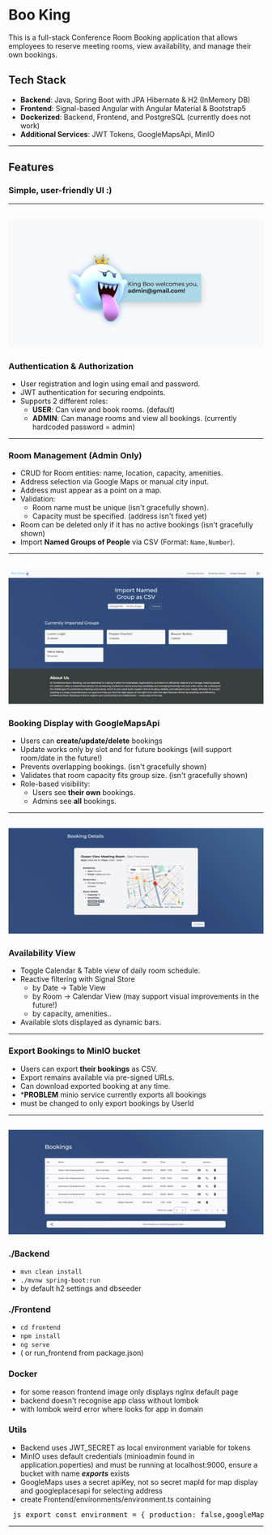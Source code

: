 # Boo King
This is a full-stack Conference Room Booking application that allows employees to reserve meeting rooms, view availability, and manage their own bookings.

## Tech Stack

- **Backend**: Java, Spring Boot with JPA Hibernate & H2 (InMemory DB)
- **Frontend**: Signal-based Angular with Angular Material & Bootstrap5
- **Dockerized**: Backend, Frontend, and PostgreSQL (currently does not work)
- **Additional Services**: JWT Tokens, GoogleMapsApi, MinIO

---

## Features

### Simple, user-friendly UI :)

---
![App Preview](utils/admin.png)
---

### Authentication & Authorization
- User registration and login using email and password.
- JWT authentication for securing endpoints.
- Supports 2 different roles:
  - **USER**: Can view and book rooms. (default)
  - **ADMIN**: Can manage rooms and view all bookings. (currently hardcoded password = admin)
    
---

### Room Management (Admin Only)
- CRUD for Room entities: name, location, capacity, amenities.
- Address selection via Google Maps or manual city input.
- Address must appear as a point on a map.
- Validation:
  - Room name must be unique (isn't gracefully shown).
  - Capacity must be specified. (address isn't fixed yet)
- Room can be deleted only if it has no active bookings (isn't gracefully shown)
- Import **Named Groups of People** via CSV (Format: `Name,Number`).

---
![Groups](utils/group.png)
---

### Booking Display with GoogleMapsApi
- Users can **create/update/delete** bookings
- Update works only by slot and for future bookings (will support room/date in the future!)
- Prevents overlapping bookings. (isn't gracefully shown)
- Validates that room capacity fits group size. (isn't gracefully shown)
- Role-based visibility:
  - Users see **their own** bookings.
  - Admins see **all** bookings.

---
![book](utils/booking.png)
---

### Availability View
- Toggle Calendar & Table view of daily room schedule.
- Reactive filtering with Signal Store
  - by Date -> Table View
  - by Room -> Calendar View (may support visual improvements in the future!)
  - by capacity, amenities..
- Available slots displayed as dynamic bars.
  
---

### Export Bookings to MinIO bucket
- Users can export **their bookings** as CSV.
- Export remains available via pre-signed URLs.
- Can download exported booking at any time.
- ***PROBLEM** minio service currently exports all bookings
- must be changed to only export bookings by UserId

---
![table](utils/table.png)
---

### ./Backend
- `mvn clean install`
- `./mvnw spring-boot:run`
- by default h2 settings and dbseeder

### ./Frontend
- `cd frontend`
- `npm install`
- `ng serve`
- ( or run_frontend from package.json)

### Docker
- for some reason frontend image only displays ngInx default page
- backend doesn't recognise app class without lombok
- with lombok weird error where looks for app in domain

### Utils
- Backend uses JWT_SECRET as local environment variable for tokens
- MinIO uses default credentials (minioadmin found in application.poperties) and must be running at localhost:9000, ensure a bucket with name ***exports*** exists
- GoogleMaps uses a secret apiKey, not so secret mapId for map display and googleplacesapi for selecting address
- create Frontend/environments/environment.ts containing
<pre> js export const environment = { production: false,googleMapsApiKey: 'YOUR_GOOGLE_MAPS_API_KEY_HERE'}; </pre>

---


